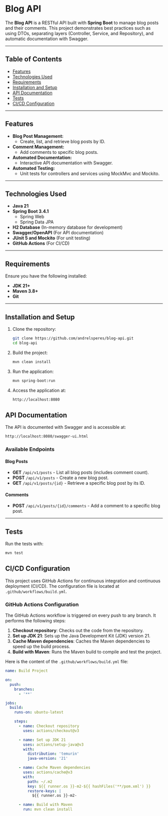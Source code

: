 # Blog API

The **Blog API** is a RESTful API built with **Spring Boot** to manage blog posts and their comments. This project demonstrates best practices such as using DTOs, separating layers (Controller, Service, and Repository), and automatic documentation with Swagger.

---

## **Table of Contents**

- [Features](#features)
- [Technologies Used](#technologies-used)
- [Requirements](#requirements)
- [Installation and Setup](#installation-and-setup)
- [API Documentation](#api-documentation)
- [Tests](#tests)
- [CI/CD Configuration](#cicd-configuration)


---

## **Features**

- **Blog Post Management:**
    - Create, list, and retrieve blog posts by ID.
- **Comment Management:**
    - Add comments to specific blog posts.
- **Automated Documentation:**
    - Interactive API documentation with Swagger.
- **Automated Testing:**
    - Unit tests for controllers and services using MockMvc and Mockito.

---

## **Technologies Used**

- **Java 21**
- **Spring Boot 3.4.1**
    - Spring Web
    - Spring Data JPA
- **H2 Database** (In-memory database for development)
- **Swagger/OpenAPI** (For API documentation)
- **JUnit 5 and Mockito** (For unit testing)
- **GitHub Actions** (For CI/CD)

---

## **Requirements**

Ensure you have the following installed:
- **JDK 21+**
- **Maven 3.8+**
- **Git**

---

## **Installation and Setup**

1. Clone the repository:
   ```bash
   git clone https://github.com/andrelsperes/blog-api.git
   cd blog-api

2. Build the project:
    ```bash
    mvn clean install
   
3. Run the application:
    ```bash
    mvn spring-boot:run

4. Access the application at:
    ```bash
    http://localhost:8080
   
## **API Documentation**

The API is documented with Swagger and is accessible at:
```bash
http://localhost:8080/swagger-ui.html
```

### **Available Endpoints**

#### **Blog Posts**
- **GET** `/api/v1/posts` - List all blog posts (includes comment count).
- **POST** `/api/v1/posts` - Create a new blog post.
- **GET** `/api/v1/posts/{id}` - Retrieve a specific blog post by its ID.

#### **Comments**
- **POST** `/api/v1/posts/{id}/comments` - Add a comment to a specific blog post.

---

## **Tests**

Run the tests with:
```bash
mvn test
```

## **CI/CD Configuration**

This project uses GitHub Actions for continuous integration and continuous deployment (CI/CD). The configuration file is located at `.github/workflows/build.yml`.

### **GitHub Actions Configuration**

The GitHub Actions workflow is triggered on every push to any branch. It performs the following steps:

1. **Checkout repository**: Checks out the code from the repository.
2. **Set up JDK 21**: Sets up the Java Development Kit (JDK) version 21.
3. **Cache Maven dependencies**: Caches the Maven dependencies to speed up the build process.
4. **Build with Maven**: Runs the Maven build to compile and test the project.

Here is the content of the `.github/workflows/build.yml` file:

```yaml
name: Build Project

on:
  push:
    branches:
      - '**'

jobs:
  build:
    runs-on: ubuntu-latest

    steps:
      - name: Checkout repository
        uses: actions/checkout@v3

      - name: Set up JDK 21
        uses: actions/setup-java@v3
        with:
          distribution: 'temurin'
          java-version: '21'

      - name: Cache Maven dependencies
        uses: actions/cache@v3
        with:
          path: ~/.m2
          key: ${{ runner.os }}-m2-${{ hashFiles('**/pom.xml') }}
          restore-keys: |
            ${{ runner.os }}-m2-

      - name: Build with Maven
        run: mvn clean install